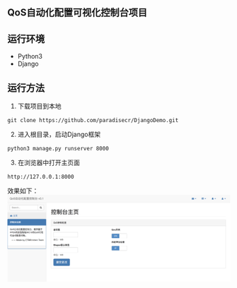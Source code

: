 
## QoS自动化配置可视化控制台项目

## 运行环境

- Python3
- Django

## 运行方法

1. 下载项目到本地

```angular2html
git clone https://github.com/paradisecr/DjangoDemo.git
```
2. 进入根目录，启动Django框架

```angular2html
python3 manage.py runserver 8000
```

3. 在浏览器中打开主页面

```angular2html
http://127.0.0.1:8000
```

效果如下：
![image](https://raw.githubusercontent.com/paradisecr/DjangoDemo/master/static/img/main_page.png)